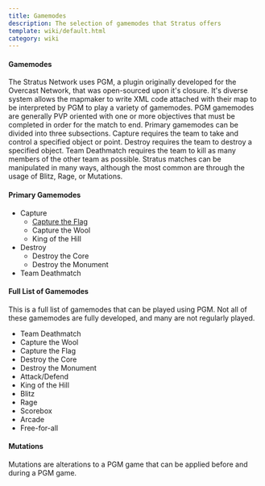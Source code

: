 ```yaml
---
title: Gamemodes
description: The selection of gamemodes that Stratus offers
template: wiki/default.html
category: wiki
---
```


#### Gamemodes

The Stratus Network uses PGM, a plugin originally developed for the Overcast Network, that was open-sourced upon it's closure. It's diverse system allows the mapmaker to write XML code attached with their map to be interpreted by PGM to play a variety of gamemodes. PGM gamemodes are generally PVP oriented with one or more objectives that must be completed in order for the match to end. Primary gamemodes can be divided into three subsections. Capture requires the team to take and control a specified object or point. Destroy requires the team to destroy a specified object. Team Deathmatch requires the team to kill as many members of the other team as possible. Stratus matches can be manipulated in many ways, although the most common are through the usage of Blitz, Rage, or Mutations.

#### Primary Gamemodes

- Capture
    - [Capture the Flag](/ctf)
    - Capture the Wool
    - King of the Hill
- Destroy
    - Destroy the Core
    - Destroy the Monument
- Team Deathmatch

#### Full List of Gamemodes

This is a full list of gamemodes that can be played using PGM. Not all of these gamemodes are fully developed, and many are not regularly played.

- Team Deathmatch
- Capture the Wool
- Capture the Flag
- Destroy the Core
- Destroy the Monument
- Attack/Defend
- King of the Hill
- Blitz
- Rage
- Scorebox
- Arcade
- Free-for-all

#### Mutations

Mutations are alterations to a PGM game that can be applied before and during a PGM game.
